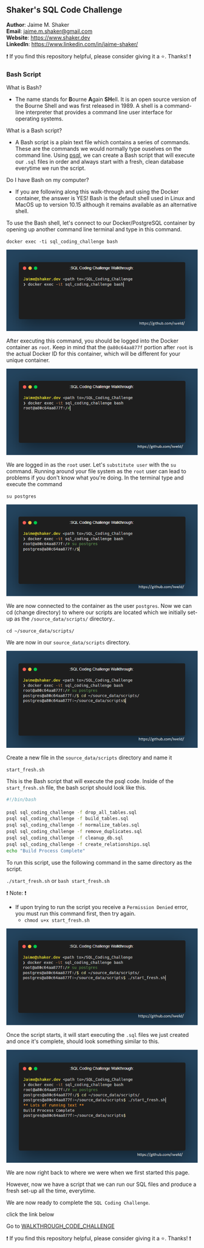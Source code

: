 ## Shaker's SQL Code Challenge

**Author**: Jaime M. Shaker <br />
**Email**: jaime.m.shaker@gmail.com <br />
**Website**: https://www.shaker.dev <br />
**LinkedIn**: https://www.linkedin.com/in/jaime-shaker/  <br />

:exclamation: If you find this repository helpful, please consider giving it a :star:. Thanks! :exclamation:

### Bash Script

What is Bash?  
* The name stands for **B**ourne **A**gain **SH**ell. It is an open source version of the Bourne Shell and was first released in 1989.  A shell is a command-line interpreter that provides a command line user interface for operating systems.

What is a Bash script?
* A Bash script is a plain text file which contains a series of commands. These are the commands we would normally type ouselves on the command line.  Using [psql](https://www.postgresguide.com/utilities/psql/), we can create a Bash script that will execute our `.sql` files in order and always start with a fresh, clean database everytime we run the script.

Do I have Bash on my computer?
* If you are following along this walk-through and using the Docker container, the answer is YES!  Bash is the default shell used in Linux and MacOS up to version 10.15 although it remains available as an alternative shell.

To use the Bash shell, let's connect to our Docker/PostgreSQL container by opening up another command line terminal and type in this command.

`docker exec -ti sql_coding_challenge bash`

 ![alt text](../images/bash_1.PNG)

 After executing this command, you should be logged into the Docker container as `root`.  Keep in mind that the `@a80c64aa877f` portion after `root` is the actual Docker ID for this container, which will be different for your unique container.

 ![alt text](../images/bash_2.PNG)

 We are logged in as the `root` user.  Let's `substitute user` with the `su` command.  Running around your file system as the `root` user can lead to problems if you don't know what you're doing.  In the terminal type and execute the command

 `su postgres`

 ![alt text](../images/bash_3.PNG)

 We are now connected to the container as the user `postgres`.  Now we can cd (change directory) to where our scripts are located which we initially set-up as the `/source_data/scripts/` directory..

 `cd ~/source_data/scripts/`

 We are now in our `source_data/scripts` directory.  
 
  ![alt text](../images/bash_4.PNG)
 
 Create a new file in the `source_data/scripts` directory and name it

 `start_fresh.sh`

 This is the Bash script that will execute the psql code.  Inside of the `start_fresh.sh` file,  the bash script should look like this.

 ```bash
 #!/bin/bash

psql sql_coding_challenge -f drop_all_tables.sql
psql sql_coding_challenge -f build_tables.sql
psql sql_coding_challenge -f normalize_tables.sql
psql sql_coding_challenge -f remove_duplicates.sql
psql sql_coding_challenge -f cleanup_db.sql
psql sql_coding_challenge -f create_relationships.sql
echo "Build Process Complete"
 ```

To run this script, use the following command in the same directory as the script.

`./start_fresh.sh` or `bash start_fresh.sh`

:exclamation:  Note: :exclamation: 
* If upon trying to run the script you receive a `Permission Denied` error, you must run this command first, then try again.
	* `chmod u+x start_fresh.sh`

![alt text](../images/bash_5.PNG)

Once the script starts, it will start executing the `.sql` files we just created and once it's complete, should look something similar to this.

![alt text](../images/bash_6.PNG)

We are now right back to where we were when we first started this page.  

However, now we have a script that we can run our SQL files and produce a fresh set-up all the time, everytime.

We are now ready to complete the `SQL Coding Challenge`.

click the link below

Go to [WALKTHROUGH_CODE_CHALLENGE](WALKTHROUGH_7_CODE_CHALLENGE.md)

:exclamation: If you find this repository helpful, please consider giving it a :star:. Thanks! :exclamation:



